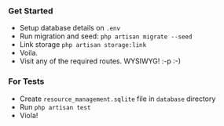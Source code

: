 ### Get Started

- Setup database details on `.env`
- Run migration and seed: `php artisan migrate --seed`
- Link storage `php artisan storage:link`
- Voila.
- Visit any of the required routes. WYSIWYG! :-p :-)

### For Tests
- Create `resource_management.sqlite` file in `database` directory
- Run `php artisan test`
- Viola!
